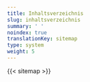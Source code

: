 ```yaml
---
title: Inhaltsverzeichnis
slug: inhaltsverzeichnis
summary: ' '
noindex: true
translationKey: sitemap
type: system
weight: 5
---
```

{{< sitemap >}}
